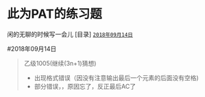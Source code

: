 # 此为PAT的练习题
闲的无聊的时候写一会儿
[目录]
<a href="2018年09月14日">`2018年09月14日`</a>


<a id="2018年09月14日"/>
#2018年09月14日

> 乙级1005(继续(3n+1)猜想)
> + 出现格式错误（因没有注意输出最后一个元素的后面没有空格)
> + 部分错误，，原因忘了，反正最后AC了
